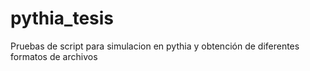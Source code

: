 # pythia_tesis
Pruebas de script para simulacion en pythia y obtención de diferentes formatos de archivos

